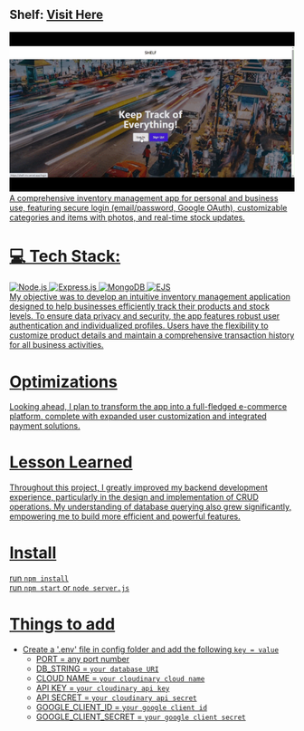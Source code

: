 ## Shelf: <a href="https://shelf-inv.vercel.app">Visit Here</a>
<div align="center">
 <a href="https://shelf-inv.vercel.app">
 <img src="https://github.com/jjbcasas/shelf/blob/main/shelf-inv.gif"
 </a>
</div>
   A comprehensive inventory management app for personal and business use, featuring secure login (email/password, Google OAuth), customizable categories and items with photos, and real-time stock updates.
   
# 💻 Tech Stack:
![Node.js](https://img.shields.io/badge/Node.js-43853D?style=for-the-badge&logo=node.js&logoColor=white)
![Express.js](https://img.shields.io/badge/Express.js-000000?style=for-the-badge&logo=express&logoColor=white)
![MongoDB](https://img.shields.io/badge/MongoDB-47A248?style=for-the-badge&logo=mongodb&logoColor=white)
![EJS](https://img.shields.io/badge/EJS-F7DF1E?style=for-the-badge&logo=ejs&logoColor=black) <br>
  My objective was to develop an intuitive inventory management application designed to help businesses efficiently track their products and stock levels. To ensure data privacy and security, the app features robust user authentication and individualized profiles. Users have the flexibility to customize product details and maintain a comprehensive transaction history for all business activities.
  
# Optimizations
  Looking ahead, I plan to transform the app into a full-fledged e-commerce platform, complete with expanded user customization and integrated payment solutions.

# Lesson Learned
   Throughout this project, I greatly improved my backend development experience, particularly in the design and implementation of CRUD operations. My understanding of database querying also grew significantly, empowering me to build more efficient and powerful features.
# Install
  run `npm install` <br>
  run `npm start` or `node server.js`

# Things to add
  - Create a '.env' file in config folder and add the following `key = value`
    - PORT = any port number
    - DB_STRING = `your database URI`
    - CLOUD NAME = `your cloudinary cloud name`
    - API KEY = `your cloudinary api key`
    - API SECRET = `your cloudinary api secret`
    - GOOGLE_CLIENT_ID = `your google client id`
    - GOOGLE_CLIENT_SECRET = `your google client secret`
